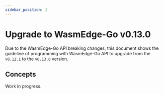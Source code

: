 ```yaml
---
sidebar_position: 2
---
```


# Upgrade to WasmEdge-Go v0.13.0

Due to the WasmEdge-Go API breaking changes, this document shows the guideline of programming with WasmEdge-Go API to upgrade from the `v0.12.1` to the `v0.13.0` version.

## Concepts

Work in progress.
